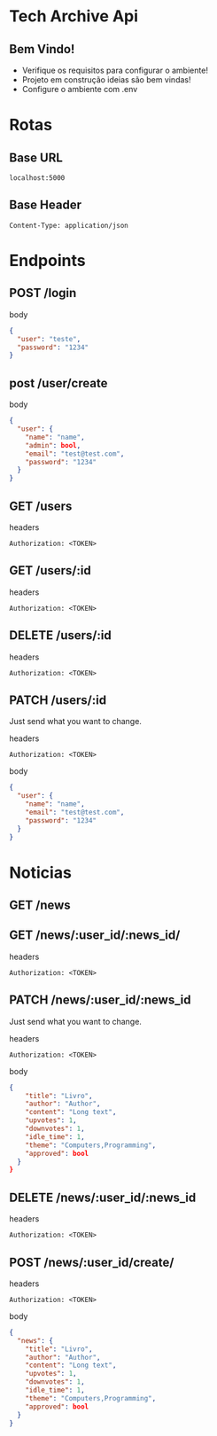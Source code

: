 # Tech Archive Api

## Bem Vindo!

- Verifique os requisitos para configurar o ambiente!
- Projeto em construção ideias são bem vindas!
- Configure o ambiente com .env

# Rotas

## Base URL

```
localhost:5000
```

## Base Header

```
Content-Type: application/json
```

# Endpoints

## POST /login

body

```json
{
  "user": "teste",
  "password": "1234"
}
```

## post /user/create

body

```json
{
  "user": {
    "name": "name",
    "admin": bool,
    "email": "test@test.com",
    "password": "1234"
  }
}
```

## GET /users

headers

```
Authorization: <TOKEN>
```

## GET /users/:id

headers

```
Authorization: <TOKEN>
```

## DELETE /users/:id

headers

```
Authorization: <TOKEN>
```

## PATCH /users/:id

Just send what you want to change.

headers

```
Authorization: <TOKEN>
```

body

```json
{
  "user": {
    "name": "name",
    "email": "test@test.com",
    "password": "1234"
  }
}
```

# Noticias

## GET /news

## GET /news/:user_id/:news_id/

headers

```
Authorization: <TOKEN>
```

## PATCH /news/:user_id/:news_id

Just send what you want to change.

headers

```
Authorization: <TOKEN>
```

body

```json
{
    "title": "Livro",
    "author": "Author",
    "content": "Long text",
    "upvotes": 1,
    "downvotes": 1,
    "idle_time": 1,
    "theme": "Computers,Programming",
    "approved": bool
  }
}
```

## DELETE /news/:user_id/:news_id

headers

```
Authorization: <TOKEN>
```

## POST /news/:user_id/create/

headers

```
Authorization: <TOKEN>
```

body

```json
{
  "news": {
    "title": "Livro",
    "author": "Author",
    "content": "Long text",
    "upvotes": 1,
    "downvotes": 1,
    "idle_time": 1,
    "theme": "Computers,Programming",
    "approved": bool
  }
}
```
